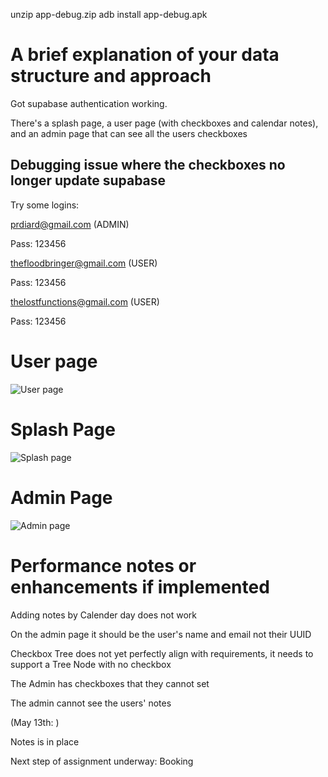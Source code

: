 unzip app-debug.zip
adb install app-debug.apk

# A brief explanation of your data structure and approach

Got supabase authentication working. 

There's a splash page, a user page (with checkboxes and calendar notes), and an admin page that can see all the users checkboxes

## Debugging issue where the checkboxes no longer update supabase

Try some logins:

prdiard@gmail.com (ADMIN)

Pass: 123456


thefloodbringer@gmail.com (USER)

Pass: 123456


thelostfunctions@gmail.com (USER)

Pass: 123456


# User page
![User page](Screenshot1.jpg)
# Splash Page
![Splash page](Screenshot3.jpg)
# Admin Page
![Admin page](Screenshot2.jpg)

# Performance notes or enhancements if implemented

Adding notes by Calender day does not work

On the admin page it should be the user's name and email not their UUID

Checkbox Tree does not yet perfectly align with requirements, it needs to support
a Tree Node with no checkbox

The Admin has checkboxes that they cannot set 

The admin cannot see the users' notes

(May 13th: )

Notes is in place

Next step of assignment underway: Booking